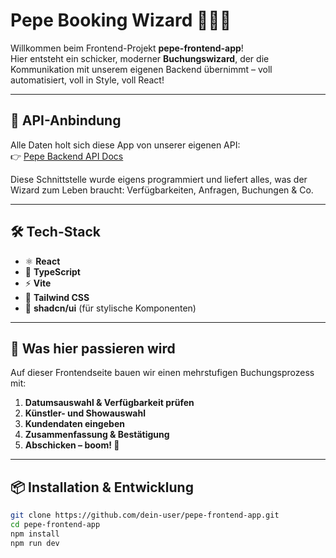 # Pepe Booking Wizard 🧙‍♂️✨

Willkommen beim Frontend-Projekt **pepe-frontend-app**!  
Hier entsteht ein schicker, moderner **Buchungswizard**, der die Kommunikation mit unserem eigenen Backend übernimmt – voll automatisiert, voll in Style, voll React!

---

## 🔗 API-Anbindung

Alle Daten holt sich diese App von unserer eigenen API:  
👉 [Pepe Backend API Docs](https://pepe-backend-4nid.onrender.com/apidocs/#/)

Diese Schnittstelle wurde eigens programmiert und liefert alles, was der Wizard zum Leben braucht: Verfügbarkeiten, Anfragen, Buchungen & Co.

---

## 🛠️ Tech-Stack

- ⚛️ **React**
- 🧠 **TypeScript**
- ⚡️ **Vite**
- 🎨 **Tailwind CSS**
- 🍄 **shadcn/ui** (für stylische Komponenten)

---

## 🚧 Was hier passieren wird

Auf dieser Frontendseite bauen wir einen mehrstufigen Buchungsprozess mit:

1. **Datumsauswahl & Verfügbarkeit prüfen**
2. **Künstler- und Showauswahl**
3. **Kundendaten eingeben**
4. **Zusammenfassung & Bestätigung**
5. **Abschicken – boom! 🎉**

---

## 📦 Installation & Entwicklung

```bash
git clone https://github.com/dein-user/pepe-frontend-app.git
cd pepe-frontend-app
npm install
npm run dev
